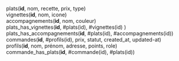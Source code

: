 plats(**id**, nom, recette, prix, type)  
vignettes(**id**, nom, icone)  
accompagnements(**id**, nom, couleur)  
plats_has_vignettes(**id**, #plats(id), #vignettes(id) )  
plats_has_accompagnements(**id**, #plats(id), #accompagnements(id))  
commandes(**id**, #profils(id), prix, statut, created_at, updated-at)  
profils(**id**, nom, prénom, adresse, points, role)  
commande_has_plats(**id**, #commande(id), #plats(id))
